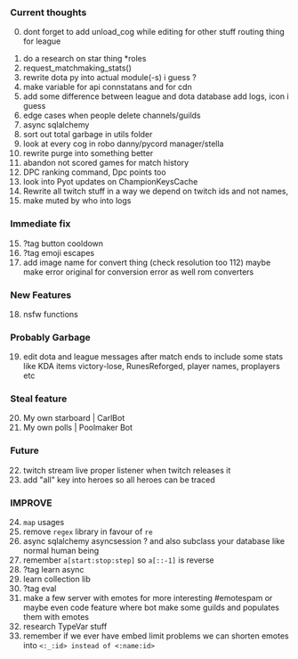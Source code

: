 ### Current thoughts

0) dont forget to add unload_cog while editing for other stuff
routing thing for league
1. do a research on star thing *roles
2. request_matchmaking_stats()
3. rewrite dota py into actual module(-s) i guess ?
4. make variable for api connstatans and for cdn
5. add some difference between league and dota database add logs, icon i guess
6. edge cases when people delete channels/guilds
7. async sqlalchemy
8. sort out total garbage in utils folder
9. look at every cog in robo danny/pycord manager/stella
10. rewrite purge into something better
11. abandon not scored games for match history
12. DPC ranking command, Dpc points too
13. look into Pyot updates on ChampionKeysCache
14. Rewrite all twitch stuff in a way we depend on twitch ids and not names,
15. make muted by who into logs

### Immediate fix
15. ?tag button cooldown
16. ?tag emoji escapes 
17. add image name for convert thing (check resolution too 112)
maybe make error original for conversion error as well rom converters

### New Features
18. nsfw functions

### Probably Garbage
19. edit dota and league messages after match ends to include some stats like KDA items victory-lose, RunesReforged, player names, proplayers etc

### Steal feature
20. My own starboard | CarlBot 
21. My own polls | Poolmaker Bot

### Future
22. twitch stream live proper listener when twitch releases it
23. add "all"  key into heroes so all heroes can be traced

### IMPROVE
24. `map` usages
25. remove `regex` library in favour of `re`
26. async sqlalchemy asyncsession ? and also subclass your database like normal human being
27. remember `a[start:stop:step]` so `a[::-1]` is reverse
28. ?tag learn async
29. learn collection lib
30. ?tag eval
31. make a few server with emotes for more interesting #emotespam or maybe even code feature where bot make some guilds and populates them with emotes
32. research TypeVar stuff
33. remember if we ever have embed limit problems we can shorten emotes into `<:_:id> instead of <:name:id>`